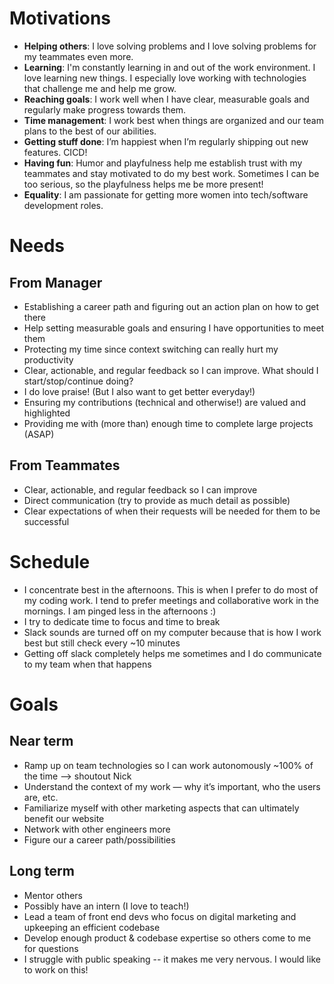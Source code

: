 # Motivations

- **Helping others**: I love solving problems and I love solving problems for my teammates even more.
- **Learning**: I'm constantly learning in and out of the work environment. I love learning new things. I especially love working with technologies that challenge me and help me grow.
- **Reaching goals**: I work well when I have clear, measurable goals and regularly make progress towards them.
- **Time management**: I work best when things are organized and our team plans to the best of our abilities.
- **Getting stuff done**: I’m happiest when I’m regularly shipping out new features. CICD!
- **Having fun**: Humor and playfulness help me establish trust with my teammates and stay motivated to do my best work. Sometimes I can be too serious, so the playfulness helps me be more present!
- **Equality**: I am passionate for getting more women into tech/software development roles.

# Needs

## From Manager

- Establishing a career path and figuring out an action plan on how to get there
- Help setting measurable goals and ensuring I have opportunities to meet them
- Protecting my time since context switching can really hurt my productivity
- Clear, actionable, and regular feedback so I can improve. What should I start/stop/continue doing?
- I do love praise! (But I also want to get better everyday!)
- Ensuring my contributions (technical and otherwise!) are valued and highlighted
- Providing me with (more than) enough time to complete large projects (ASAP)

## From Teammates

- Clear, actionable, and regular feedback so I can improve
- Direct communication (try to provide as much detail as possible)
- Clear expectations of when their requests will be needed for them to be successful

# Schedule

- I concentrate best in the afternoons. This is when I prefer to do most of my coding work. I tend to prefer meetings and collaborative work in the mornings. I am pinged less in the afternoons :) 
- I try to dedicate time to focus and time to break
- Slack sounds are turned off on my computer because that is how I work best but still check every ~10 minutes
- Getting off slack completely helps me sometimes and I do communicate to my team when that happens

# Goals

## Near term

- Ramp up on team technologies so I can work autonomously ~100% of the time --> shoutout Nick
- Understand the context of my work — why it’s important, who the users are, etc.
- Familiarize myself with other marketing aspects that can ultimately benefit our website
- Network with other engineers more
- Figure our a career path/possibilities

## Long term

- Mentor others
- Possibly have an intern (I love to teach!)
- Lead a team of front end devs who focus on digital marketing and upkeeping an efficient codebase
- Develop enough product & codebase expertise so others come to me for questions
- I struggle with public speaking -- it makes me very nervous. I would like to work on this!
